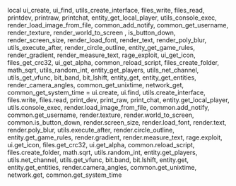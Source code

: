 local ui_create, ui_find, utils_create_interface, files_write, files_read, printdev, printraw, printchat, entity_get_local_player, utils_console_exec, render_load_image_from_file, common_add_notify, common_get_username, render_texture, render_world_to_screen , is_button_down, render_screen_size, render_load_font, render_text, render_poly_blur, utils_execute_after, render_circle_outline, entity_get_game_rules, render_gradient, render_measure_text, rage_exploit, ui_get_icon, files_get_crc32, ui_get_alpha, common_reload_script, files_create_folder, math_sqrt, utils_random_int, entity_get_players, utils_net_channel, utils_get_vfunc, bit_band, bit_lshift, entity_get, entity_get_entities, render_camera_angles, common_get_unixtime, network_get, common_get_system_time = ui.create, ui.find, utils.create_interface, files.write, files.read, print_dev, print_raw, print_chat, entity.get_local_player, utils.console_exec, render.load_image_from_file, common.add_notify, common.get_username, render.texture, render.world_to_screen, common.is_button_down, render.screen_size, render.load_font, render.text, render.poly_blur, utils.execute_after, render.circle_outline, entity.get_game_rules, render.gradient, render.measure_text, rage.exploit, ui.get_icon, files.get_crc32, ui.get_alpha, common.reload_script, files.create_folder, math.sqrt, utils.random_int, entity.get_players, utils.net_channel, utils.get_vfunc, bit.band, bit.lshift, entity.get, entity.get_entities, render.camera_angles, common.get_unixtime, network.get, common.get_system_time
